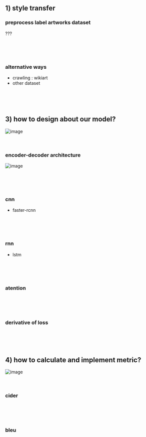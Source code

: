 
## 1) style transfer

### preprocess label artworks dataset
???

<br><br><br>


### alternative ways
- crawling : wikiart 
- other dataset

<br><br><br>


## 3) how to design about our model?
![image](https://user-images.githubusercontent.com/52376448/78310870-2383d380-758a-11ea-947e-4372225b0c3f.png)
<br><br><br>

### encoder-decoder architecture
![image](https://user-images.githubusercontent.com/52376448/78310669-950f5200-7589-11ea-87df-390a478c9de9.png)

<br><br><br>

### cnn
- faster-rcnn

<br><br><br>

### rnn
- lstm

<br><br><br>

### atention

<br><br><br>

### derivative of loss


<br><br><br>


## 4) how to calculate and implement metric?
![image](https://user-images.githubusercontent.com/52376448/78310754-d869c080-7589-11ea-87e3-09179aa697da.png)
<br><br><br>

### cider

<br><br><br>
### bleu

<br><br><br>





